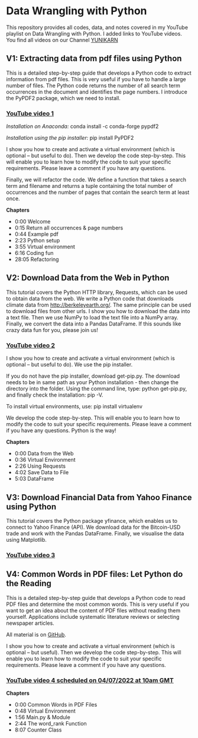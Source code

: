 # Data Wrangling with Python
This repository provides all codes, data, and notes covered in my YouTube playlist on Data Wrangling with Python. I added links to YouTube videos. You find all videos on our Channel [YUNIKARN](https://www.youtube.com/channel/UCb0qAKEAwNC0FNatapc-yZg)

## V1: Extracting data from pdf files using Python
This is a detailed step-by-step guide that develops a Python code to extract information from pdf files. This is very useful if you have to handle a large number of files. The Python code returns the number of all search term occurrences in the document and identifies the page numbers. I introduce the PyPDF2 package, which we need to install. 
### [YouTube video 1](https://youtu.be/y_ORF4FpZYo)

*Installation on Anaconda:*
conda install -c conda-forge pypdf2

*Installation using the pip installer:*
pip install PyPDF2

I show you how to create and activate a virtual environment (which is optional – but useful to do). Then we develop the code step-by-step. This will enable you to learn how to modify the code to suit your specific requirements. Please leave a comment if you have any questions.

Finally, we will refactor the code. We define a function that takes a search term and filename and returns a tuple containing the total number of occurrences and the number of pages that contain the search term at least once.

**Chapters**
- 0:00 Welcome
- 0:15 Return all occurrences & page numbers
- 0:44 Example pdf
- 2:23 Python setup
- 3:55 Virtual environment
- 6:16 Coding fun
- 28:05 Refactoring

## V2: Download Data from the Web in Python
This tutorial covers the Python HTTP library, Requests, which can be used to obtain data from the web. We write a Python code that downloads climate data from http://berkeleyearth.org/. The same principle can be used to download files from other urls. I show you how to download the data into a text file. Then we use NumPy to load the text file into a NumPy array. Finally, we convert the data into a Pandas DataFrame. If this sounds like crazy data fun for you, please join us!
### [YouTube video 2](https://youtu.be/vzdsbVz7MsA)

I show you how to create and activate a virtual environment (which is optional – but useful to do). We use the pip installer. 

If you do not have the pip installer, download get-pip.py. The download needs to be in same path as your Python installation - then change the directory into the folder. Using the command line, type: python get-pip.py, and finally check the installation: pip -V.

To install virtual environments, use: pip install virtualenv

We develop the code step-by-step. This will enable you to learn how to modify the code to suit your specific requirements. Please leave a comment if you have any questions. Python is the way!

**Chapters**
- 0:00 Data from the Web
- 0:36 Virtual Environment
- 2:26 Using Requests
- 4:02 Save Data to File
- 5:03 DataFrame 

## V3: Download Financial Data from Yahoo Finance using Python
This tutorial covers the Python package yfinance, which enables us to connect to Yahoo Finance (API). We download data for the Bitcoin-USD trade and work with the Pandas DataFrame. Finally, we visualise the data using Matplotlib.
### [YouTube video 3](https://youtu.be/iGWg2gs7Nv4)

## V4: Common Words in PDF files: Let Python do the Reading
This is a detailed step-by-step guide that develops a Python code to read PDF files and determine the most common words. This is very useful if you want to get an idea about the content of PDF files without reading them yourself. Applications include systematic literature reviews or selecting newspaper articles. 

All material is on [GitHub](https://github.com/GerhardKling/DataWrangling/tree/main/CommonWords).

I show you how to create and activate a virtual environment (which is optional – but useful). Then we develop the code step-by-step. This will enable you to learn how to modify the code to suit your specific requirements. Please leave a comment if you have any questions.
### [YouTube video 4 scheduled on 04/07/2022 at 10am GMT](https://youtu.be/3s0-TGLbB4M)

**Chapters**
- 0:00 Common Words in PDF Files
- 0:48 Virtual Environment
- 1:56 Main.py & Module
- 2:44 The word_rank Function
- 8:07 Counter Class
